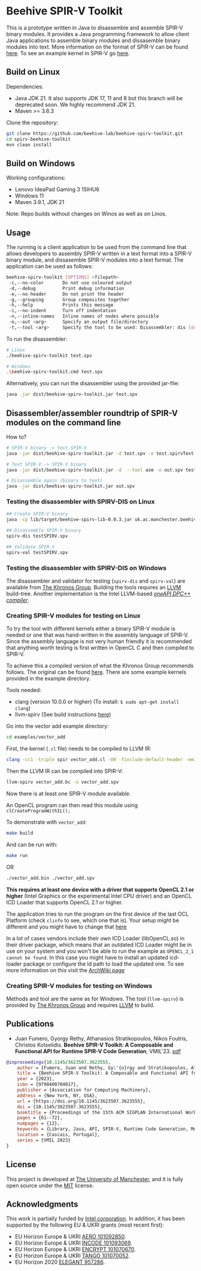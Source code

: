 # Beehive SPIR-V Toolkit

This is a prototype written in Java to disassemble and assemble SPIR-V binary modules. It provides a Java programming framework to allow client Java applications to assemble binary modules and dissasemble binary modules into text. More information on the format of SPIR-V can be found [here](docs/SPIRV.md). To see an example kernel in SPIR-V go [here](docs/EXAMPLE.md).


## Build on Linux

Dependencies:
- Java JDK 21. It also supports JDK 17, 11 and 8 but this branch will be deprecated soon. We highly recommend JDK 21.
- Maven >= 3.6.3

Clone the repository:

```bash
git clone https://github.com/beehive-lab/beehive-spirv-toolkit.git
cd spirv-beehive-toolkit
mvn clean install
```

## Build on Windows

Working configurations:
- Lenovo IdeaPad Gaming 3 15IHU6
- Windows 11
- Maven 3.9.1, JDK 21

Note: Repo builds without changes on Winos as well as on Linos.


## Usage

The running is a client application to be used from the command line that allows developers to assembly SPIR-V written in a text format into a SPIR-V binary module, and dissasemble SPIR-V modules into a text format. The application can be used as follows:

```bash
beehive-spirv-toolkit [OPTIONS] <filepath>
 -c,--no-color       Do not use coloured output
 -d,--debug          Print debug information
 -e,--no-header      Do not print the header
 -g,--grouping       Group composites together
 -h,--help           Prints this message
 -i,--no-indent      Turn off indentation
 -n,--inline-names   Inline names of nodes where possible
 -o,--out <arg>      Specify an output file/directory
 -t,--tool <arg>     Specify the tool to be used: Disassembler: dis [default] | Assembler asm
```

To run the disassembler:

```bash
# Linux
./beehive-spirv-toolkit test.spv

# Windows
.\beehive-spirv-toolkit.cmd test.spv
```

Alternatively, you can run the disassembler using the provided jar-file:

```bash
java -jar dist/beehive-spirv-toolkit.jar test.spv
```


## Disassembler/assembler roundtrip of SPIR-V modules on the command line

How to?

```bash
# SPIR-V binary -> text SPIR-V
java -jar dist/beehive-spirv-toolkit.jar -d test.spv -o test.spirvText

# Text SPIR-V -> SPIR-V binary
java -jar dist/beehive-spirv-toolkit.jar -d  --tool asm -o out.spv test.spirvText

# Disassemble again (binary to text)
java -jar dist/beehive-spirv-toolkit.jar out.spv
```

### Testing the disassembler with SPIRV-DIS on Linux

```bash
## Create SPIR-V binary
java -cp lib/target/beehive-spirv-lib-0.0.3.jar uk.ac.manchester.beehivespirvtoolkit.lib.tests.TestRunnerAssembler

## Disassemble SPIR-V binary
spirv-dis testSPIRV.spv

## Validate SPIR-V
spirv-val testSPIRV.spv
```

### Testing the disassembler with SPIRV-DIS on Windows

The disassembler and validator for testing (`spirv-dis` and `spirv-val`) are available from [The Khronos Group](https://github.com/KhronosGroup/SPIRV-Tools). Building the tools requires an [LLVM](https://github.com/llvm/llvm-project) build-tree. Another implementation is the Intel LLVM-based [_oneAPI DPC++ compiler_](https://github.com/intel/llvm).

### Creating SPIR-V modules for testing on Linux

To try the tool with different kernels either a binary SPIR-V module is needed or one that was hand-written in the assembly language of SPIR-V. Since the assembly language is not very human friendly it is recommended that anything worth testing is first written in OpenCL C and then compiled to SPIR-V.

To achieve this a compiled version of what the Khronos Group recommends follows. The original can be found [here](https://www.khronos.org/blog/offline-compilation-of-opencl-kernels-into-spir-v-using-open-source-tooling). There are some example kernels provided in the example directory.

Tools needed:

- clang (version 10.0.0 or higher) (To install: `$ sudo apt-get install clang`)
- llvm-spirv (See build instructions [here](https://github.com/KhronosGroup/SPIRV-LLVM-Translator))

Go into the vector add example directory:

```bash
cd examples/vector_add
```

First, the kernel (`.cl` file) needs to be compiled to LLVM IR:
```bash
clang -cc1 -triple spir vector_add.cl -O0 -finclude-default-header -emit-llvm-bc -o vector_add.bc
```

Then the LLVM IR can be compiled into SPIR-V:
```bash
llvm-spirv vector_add.bc -o vector_add.spv
```

Now there is at least one SPIR-V module available.

An OpenCL program can then read this module using `clCreateProgramWithIL();`

To demonstrate with `vector_add`:

```bash
make build
```

And can be run with:
```bash
make run
```
OR
```bash
./vector_add.bin ./vector_add.spv
```

**This requires at least one device with a driver that supports OpenCL 2.1 or higher** (Intel Graphics or the experimental Intel CPU driver) and an OpenCL ICD Loader that supports OpenCL 2.1 or higher.

The application tries to run the program on the first device of the last OCL Platform (check `clinfo` to see, which one that is). Your setup might be different and you might have to change that [here](https://github.com/beehive-lab/spirv-beehive-toolkit/blob/665a19e9527f2bf5121ecc23c19e17656bfbf0a2/examples/vector_add_il.c#L72)

In a lot of cases vendors include their own ICD Loader (libOpenCL.so) in their driver package, which means that an outdated ICD Loader might be in use on your system and you won't be able to run the example as `OPENCL_2_1 cannot be found`.
In this case you might have to install an updated icd-loader package or configure the ld path to load the updated one.
To see more information on this visit the [ArchWiki page](https://wiki.archlinux.org/index.php/GPGPU)

### Creating SPIR-V modules for testing on Windows

Methods and tool are the same as for Windows. The tool (`llvm-spirv`) is provided by [The Khronos Group](https://github.com/KhronosGroup/SPIRV-LLVM-Translator) and requires [LLVM](https://github.com/llvm/llvm-project) to build.


## Publications

- Juan Fumero, Gyorgy Rethy, Athanasios Stratikopoulos, Nikos Foutris, Christos Kotselidis. **Beehive SPIR-V Toolkit: A Composable and Functional API for Runtime SPIR-V Code Generation**, VMIL'23. [pdf](https://dl.acm.org/doi/pdf/10.1145/3623507.3623555)

```bibtex
@inproceedings{10.1145/3623507.3623555,
    author = {Fumero, Juan and Rethy, Gy\"{o}rgy and Stratikopoulos, Athanasios and Foutris, Nikos and Kotselidis, Christos},
    title = {Beehive SPIR-V Toolkit: A Composable and Functional API for Runtime SPIR-V Code Generation},
    year = {2023},
    isbn = {9798400704017},
    publisher = {Association for Computing Machinery},
    address = {New York, NY, USA},
    url = {https://doi.org/10.1145/3623507.3623555},
    doi = {10.1145/3623507.3623555},
    booktitle = {Proceedings of the 15th ACM SIGPLAN International Workshop on Virtual Machines and Intermediate Languages},
    pages = {61--72},
    numpages = {12},
    keywords = {Library, Java, API, SPIR-V, Runtime Code Generation, Metaprogramming},
    location = {Cascais, Portugal},
    series = {VMIL 2023}
}
```


## License

This project is developed at [The University of Manchester](https://www.manchester.ac.uk/), and it is fully open source under the [MIT](https://github.com/beehive-lab/spirv-beehive-toolkit/blob/master/LICENSE) license.


## Acknowledgments

This work is partially funded by [Intel corporation](https://www.intel.com/content/www/us/en/homepage.html).
In addition, it has been supported by the following EU & UKRI grants (most recent first):
- EU Horizon Europe & UKRI [AERO 101092850](https://aero-project.eu/).
- EU Horizon Europe & UKRI [INCODE 101093069](https://incode-project.eu/).
- EU Horizon Europe & UKRI [ENCRYPT 101070670](https://encrypt-project.eu).
- EU Horizon Europe & UKRI [TANGO 101070052](https://tango-project.eu).
- EU Horizon 2020 [ELEGANT 957286](https://www.elegant-h2020.eu/).
